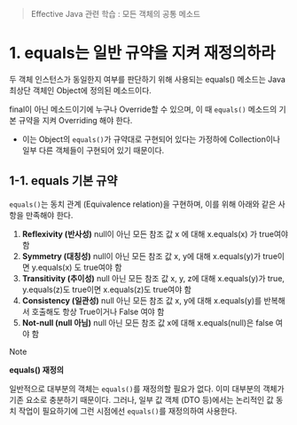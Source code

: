 > Effective Java 관련 학습 : 모든 객체의 공통 메소드

# 1. equals는 일반 규약을 지켜 재정의하라
두 객체 인스턴스가 동일한지 여부를 판단하기 위해 사용되는 equals() 메소드는 Java 최상단 객체인 Object에 정의된 메소드이다.

final이 아닌 메소드이기에 누구나 Override할 수 있으며, 이 때 `equals()` 메소드의 기본 규약을 지켜 Overriding 해야 한다.
- 이는 Object의 `equals()`가 규약대로 구현되어 있다는 가정하에 Collection이나 일부 다른 객체들이 구현되어 있기 때문이다.

## 1-1. equals 기본 규약
`equals()`는 동치 관계 (Equivalence relation)을 구현하며, 이를 위해 아래와 같은 사항을 만족해야 한다.
1. **Reflexivity (반사성)**
	null이 아닌 모든 참조 값 x 에 대해 x.equals(x) 가 true여야 함
2. **Symmetry (대칭성)**
	null이 아닌 모든 참조 값 x, y에 대해 x.equals(y)가 true이면 y.equals(x) 도 true여야 함
3. **Transitivity (추이성)**
	null 아닌 모든 참조 값 x, y, z에 대해 x.equals(y)가 true, y.equals(z)도 true이면 x.equals(z)도 true여야 함
4. **Consistency (일관성)**
	null 아닌 모든 참조 값 x, y에 대해 x.equals(y)를 반복해서 호출해도 항상 True이거나 False 여야 함
5. **Not-null (null 아님)**
	null 아닌 모든 참조 값 x에 대해 x.equals(null)은 false 여야 함

> [!NOTE]
> **equals() 재정의**
> 
> 일반적으로 대부분의 객체는 `equals()`를 재정의할 필요가 없다. 이미 대부분의 객체가 기존 요소로 충분하기 때문이다. 그러나, 일부 값 객체 (DTO 등)에서는 논리적인 값 동치 작업이 필요하기에 그런 시점에선 `equals()`를 재정의하여 사용한다.